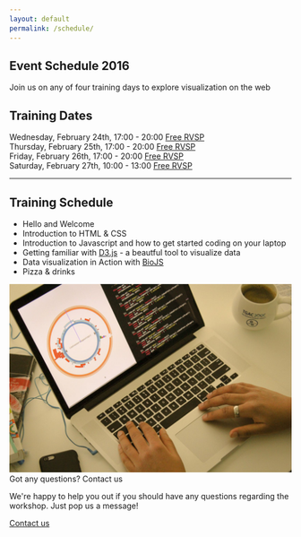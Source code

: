 ```yaml
---
layout: default
permalink: /schedule/
---
```

<section class="blue lighten-3">
  <div class="container">
    <div class="row">
      <div class="uppercase col s12 white-text">
          <h1>Event Schedule 2016</h1>
      </div>
    </div>
  </div>
</section>
<section class="blue lighten-3 white-text">
	<div class="container">
		<div class="row">
			<div class="col s12">
				<p class="subheader">Join us on any of four training days to explore
				visualization on the web</p>
			</div>
		</div>
	</div>
</section>
<section class="container">
  <article>
    <div class="row">
      <div class="col s12">
        <h2>Training Dates</h2>
          <div class="row">
            <div class="col s12 m6">
              Wednesday, February 24th, 17:00 - 20:00 <a class="btn tertiary-bg uppercase right" href="#" target="_blank">Free RVSP</a>
            </div>
          </div>
          <div class="row">
            <div class="col s12 m6">
              Thursday, February 25th, 17:00 - 20:00 <a class="btn tertiary-bg uppercase right" href="#" target="_blank">Free RVSP</a>
            </div>
          </div>
          <div class="row">
            <div class="col s12 m6">
              Friday, February 26th, 17:00 - 20:00 <a class="btn tertiary-bg uppercase right" href="#" target="_blank">Free RVSP</a>
            </div>
          </div>
          <div class="row">
            <div class="col s12 m6">
              Saturday, February 27th, 10:00 - 13:00 <a class="btn tertiary-bg uppercase right" href="#" target="_blank">Free RVSP</a>
            </div>
          </div>
        </ul>
      </div>
    </div>
    <hr/>
    <section class="padded">
    <div class="row">
      <div class="col s12 m8">
        <h2>Training Schedule</h2>
        <ul>
          <li class="mt-1">Hello and Welcome</li>
          <li class="mt-1">Introduction to HTML &amp; CSS</li>
          <li class="mt-1">Introduction to Javascript and how to get started coding on your laptop</li>
          <li class="mt-1">Getting familiar with <a href="http://d3js.org/" target="dthree">D3.js</a> - a beautful tool to visualize data</li>
          <li class="mt-1">Data visualization in Action with <a href="http://www.biojs.net" target="biojs">BioJS</a></li>
          <li class="mt-1">Pizza &amp; drinks</li>
        </ul>
      </div>
      <div class="col s12 m4">
          <div class="card blue lighten-3">
            <div class="card-image">
              <img src="/media/contact-us.jpg"/>
              <span class="card-title primary-color">Got any questions? Contact us</span>
            </div>
            <div class="card-content">
              <p class="white-text">We're happy to help you out if you should have any questions regarding the workshop. 
              Just pop us a message!</p>
            </div>
            <div class="card-action">
              <a href="/contact">Contact us</a>
            </div>
          </div>
      </div>
    </div>
    </section>
  </article>
</section>
